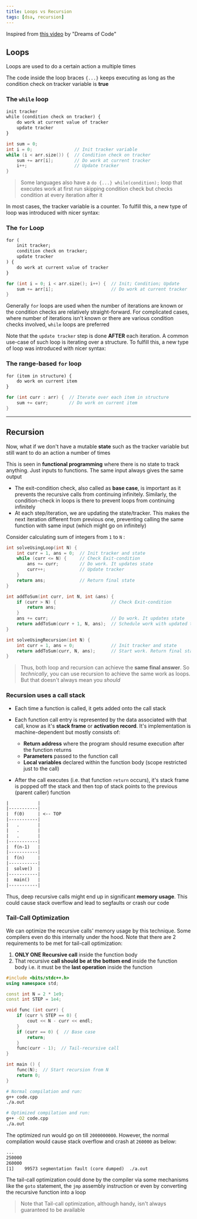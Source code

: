 ```yaml
---
title: Loops vs Recursion
tags: [dsa, recursion]
---
```


Inspired from [this video](https://youtu.be/sGjAe6y299g?si=5wmAdFYiqgNijWT7) by "Dreams of Code"

## Loops

Loops are used to do a certain action a multiple times

The code inside the loop braces `{...}` keeps executing as long as the condition check on tracker variable is **true**

### The `while` loop

```txt title="Pseudocode"
init tracker
while (condition check on tracker) {
    do work at current value of tracker
    update tracker
}
```

```cpp title="C++ example"
int sum = 0;
int i = 0;                // Init tracker variable
while (i < arr.size()) {  // Condition check on tracker
    sum += arr[i];        // Do work at current tracker
    i++;                  // Update tracker
}
```

> Some languages also have a `do {...} while(condition);` loop that executes work at first run skipping condition check but checks condition at every iteration after it

In most cases, the tracker variable is a counter. To fulfill this, a new type of loop was introduced with nicer syntax:

### The `for` Loop

```txt title="Pseudocode"
for (
    init tracker;
    condition check on tracker;
    update tracker
) {
    do work at current value of tracker
}
```

```cpp title="C++ example"
for (int i = 0; i < arr.size(); i++) {  // Init; Condition; Update
    sum += arr[i];                      // Do work at current tracker
}
```

Generally `for` loops are used when the number of iterations are known or the condition checks are relatively straight-forward. For complicated cases, where number of iterations isn't known or there are various condition checks involved, `while` loops are preferred

Note that the `update tracker` step is done **AFTER** each iteration. A common use-case of such loop is iterating over a structure. To fulfill this, a new type of loop was introduced with nicer syntax:

### The range-based `for` loop

```txt title="Pseudocode"
for (item in structure) {
    do work on current item
}
```

```cpp title="C++ example"
for (int curr : arr) {  // Iterate over each item in structure
    sum += curr;        // Do work on current item
}
```

---

## Recursion

Now, what if we don't have a mutable **state** such as the tracker variable but still want to do an action a number of times

This is seen in **functional programming** where there is no state to track anything. Just inputs to functions. The same input always gives the same output

- The exit-condition check, also called as **base case**, is important as it prevents the recursive calls from continuing infinitely. Similarly, the condition-check in loops is there to prevent loops from continuing infinitely
- At each step/iteration, we are updating the state/tracker. This makes the next iteration different from previous one, preventing calling the same function with same input (which might go on infinitely)

Consider calculating sum of integers from `1` to `N` :

```cpp title="Using Loop"
int solveUsingLoop(int N) {
    int curr = 1, ans = 0;  // Init tracker and state
    while (curr <= N) {     // Check Exit-condition
        ans += curr;        // Do work. It updates state
        curr++;             // Update tracker
    }
    return ans;             // Return final state
}
```

```cpp title="Using Recursion"
int addToSum(int curr, int N, int &ans) {
    if (curr > N) {                     // Check Exit-condition
        return ans;
    }
    ans += curr;                        // Do work. It updates state
    return addToSum(curr + 1, N, ans);  // Schedule work with updated tracker
}

int solveUsingRecursion(int N) {
    int curr = 1, ans = 0;              // Init tracker and state
    return addToSum(curr, N, ans);      // Start work. Return final state when finished
}
```

> Thus, both loop and recursion can achieve the **same final answer**. So _technically_, you can use recursion to achieve the same work as loops. But that doesn't always mean you _should_

### Recursion uses a call stack

- Each time a function is called, it gets added onto the call stack
- Each function call entry is represented by the data associated with that call, know as it's **stack frame** or **activation record**. It's implementation is machine-dependent but mostly consists of:

  - **Return address** where the program should resume execution after the function returns
  - **Parameters** passed to the function call
  - **Local variables** declared within the function body (scope restricted just to the call)

- After the call executes (i.e. that function `return` occurs), it's stack frame is popped off the stack and then top of stack points to the previous (parent caller) function

```txt
|           |
|-----------|
|  f(0)     | <-- TOP
|-----------|
|   .       |
|   .       |
|   .       |
|-----------|
|  f(n-1)   |
|-----------|
|  f(n)     |
|-----------|
|  solve()  |
|-----------|
|  main()   |
|-----------|
```

Thus, deep recursive calls might end up in significant **memory usage**. This could cause stack overflow and lead to segfaults or crash our code

### Tail-Call Optimization

We can optimize the recursive calls' memory usage by this technique. Some compilers even do this internally under the hood. Note that there are 2 requirements to be met for tail-call optimization:

1. **ONLY ONE Recursive call** inside the function body
2. That recursive **call should be at the bottom end** inside the function body i.e. it must be the **last operation** inside the function

```cpp title="code.cpp"
#include <bits/stdc++.h>
using namespace std;

const int N = 2 * 1e9;
const int STEP = 1e4;

void func (int curr) {
    if (curr % STEP == 0) {
        cout << N - curr << endl;
    }
    if (curr == 0) {  // Base case
        return;
    }
    func(curr - 1);  // Tail-recursive call
}

int main () {
    func(N);  // Start recursion from N
    return 0;
}
```

```sh title="Normal vs Optimized compilation"
# Normal compilation and run:
g++ code.cpp
./a.out

# Optimized compilation and run:
g++ -O2 code.cpp
./a.out
```

The optimized run would go on till `2000000000`. However, the normal compilation would cause stack overflow and crash at `260000` as below:

```txt
...
250000
260000
[1]    99573 segmentation fault (core dumped)  ./a.out
```

The tail-call optimization could done by the compiler via some mechanisms like the `goto` statement, the `jmp` assembly instruction or even by converting the recursive function into a loop

> Note that Tail-call optimization, although handy, isn't always guaranteed to be available
